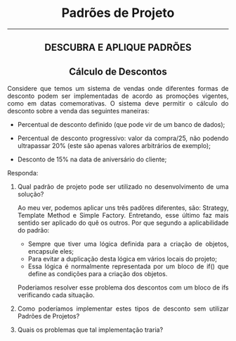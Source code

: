 # <h1 align="center"> Padrões de Projeto </h1>
<hr/>

## <h2 align="center">DESCUBRA E APLIQUE PADRÕES </h2>

<div align="justify">
  
 ## <h2 align="center">Cálculo de Descontos </h2>
 
 <p>Considere que temos um sistema de vendas onde diferentes formas de desconto podem ser implementadas de acordo as promoções vigentes, como em datas comemorativas. O sistema deve permitir o cálculo do desconto sobre a venda das seguintes maneiras: </p>

  * Percentual de desconto definido (que pode vir de um banco de dados);

  * Percentual de desconto progressivo: valor da compra/25, não podendo ultrapassar 20% (este são apenas valores arbitrários de exemplo);

  * Desconto de 15% na data de aniversário do cliente;

Responda:

1. Qual padrão de projeto pode ser utilizado no desenvolvimento de uma solução? 

    <p>Ao meu ver, podemos aplicar uns três padõres diferentes, são: Strategy, Template Method e Simple Factory. Entretando, esse último faz mais sentido ser
    aplicado do quê os outros. Por que segundo a aplicabilidade do padrão:</p>

    * Sempre que tiver uma lógica definida para a criação de objetos, encapsule eles;
    * Para evitar a duplicação desta lógica em vários locais do projeto;
    * Essa lógica é normalmente representada por um bloco de if() que define as condições para a criação dos objetos.

    <p>Poderiamos resolver esse problema dos descontos com um bloco de ifs verificando cada situação.</p>


2. Como poderíamos implementar estes tipos de desconto sem utilizar Padrões de Projetos? 

3. Quais os problemas que tal implementação traria?

  
</div>
